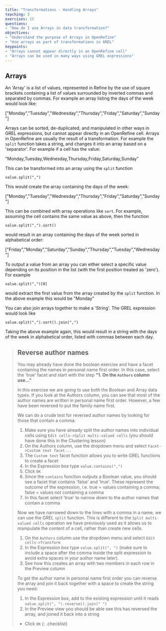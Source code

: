```yaml
---
title: "Transformations - Handling Arrays"
teaching: 5
exercises: 15
questions:
- "How do I use Arrays in data transformation?"
objectives:
- "Understand the purpose of Arrays in OpenRefine"
- "Use arrays as part of transformations in GREL"
keypoints:
- "Arrays cannot appear directly in an OpenRefine cell"
- "Arrays can be used in many ways using GREL expressions"
---
```


## Arrays
An 'Array' is a list of values, represented in Refine by the use of square brackets containing a list of values surrounded by inverted commas and separated by commas. For example an array listing the days of the week would look like:

["Monday","Tuesday","Wednesday","Thursday","Friday","Saturday","Sunday"]

Arrays can be sorted, de-duplicated, and manipulated in other ways in GREL expressions, but cannot appear directly in an OpenRefine cell. Arrays in OpenRefine are usually the result of a transformation. For example the ```split``` function takes a string, and changes it into an array based on a 'separator'. For example if a cell has the value:

"Monday,Tuesday,Wednesday,Thursday,Friday,Saturday,Sunday"

This can be transformed into an array using the ```split``` function
```
value.split(",")
```
This would create the array containing the days of the week:

["Monday","Tuesday","Wednesday","Thursday","Friday","Saturday","Sunday"]

This can be combined with array operations like ```sort```. For example, assuming the cell contains the same value as above, then the function
```
value.split(",").sort()
```
would result in an array containing the days of the week sorted in alphabetical order:

["Friday","Monday","Saturday","Sunday","Thursday","Tuesday","Wednesday"]

To output a value from an array you can either select a specific value depending on its position in the list (with the first position treated as 'zero'). For example
```
value.split(",")[0]
```
would extract the first value from the array created by the ```split``` function. In the above example this would be "Monday"

You can also join arrays together to make a 'String'. The GREL expression would look like
```
value.split(",").sort().join(",")
```
Taking the above example again, this would result in a string with the days of the week in alphabetical order, listed with commas between each day.

>## Reverse author names
>You may already have done the boolean exercise and have a facet containing the names in personal name first order. In this case, select the 'true' facet and start with the step **"1. On the ```Authors``` column use..."**
>
>In this exercise we are going to use both the Boolean and Array data types.
>If you look at the Authors column, you can see that most of the author names are written in personal name first order. However, a few have been reversed to put the family name first.
>
>We can do a crude test for reversed author names by looking for those that contain a comma:
>
>1. Make sure you have already split the author names into individual cells using ```Edit cells->Split multi-valued cells``` (you should have done this in the Clustering lesson)
>2. On the Authors column, use the dropdown menu and select ```Facet->Custom text facet...```
>3. The ```Custom text``` facet function allows you to write GREL functions to create a facet
>4. In the Expression box type ```value.contains(",")```
>5. Click ```OK```
>6. Since the ```contains``` function outputs a Boolean value, you should see a facet that contains 'false' and 'true'. These represent the outcome of the expression, i.e. true = values containing a comma; false = values not containing a comma
>7. In this facet select 'true' to narrow down to the author names that contain a comma
>
>Now we have narrowed down to the lines with a comma in a name, we can use the GREL ```split``` function. This is different to the ```Split multi-valued cells``` operation we have previously used as it allows us to manipulate the content of a cell, rather than create new cells.
>
>1. On the ```Authors``` column use the dropdown menu and select ```Edit cells->Transform ```
>2. In the Expression box type ```value.split(", ")``` (make sure to include a space after the comma inside the split expression to avoid extra spaces in your author name later).
>3. See how this creates an array with two members in each row in the Preview column
>
>To get the author name in personal name first order you can reverse the array and join it back together with a space to create the string you need:
>
>1. In the Expression box, add to the existing expression until it reads ```value.split(", ").reverse().join(" ")```
>2. In the Preview view you should be able see this has reversed the array, and joined it back into a string
>* Click ```OK```
{: .checklist}
